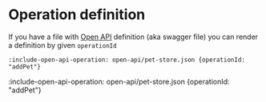 # Operation definition

If you have a file with [Open API](https://github.com/OAI/OpenAPI-Specification/blob/master/README.md)
definition (aka swagger file) you can render a definition by given `operationId`

    :include-open-api-operation: open-api/pet-store.json {operationId: "addPet"}
    
:include-open-api-operation: open-api/pet-store.json {operationId: "addPet"}
